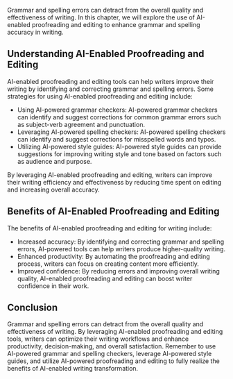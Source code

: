 
Grammar and spelling errors can detract from the overall quality and effectiveness of writing. In this chapter, we will explore the use of AI-enabled proofreading and editing to enhance grammar and spelling accuracy in writing.

Understanding AI-Enabled Proofreading and Editing
-------------------------------------------------

AI-enabled proofreading and editing tools can help writers improve their writing by identifying and correcting grammar and spelling errors. Some strategies for using AI-enabled proofreading and editing include:

* Using AI-powered grammar checkers: AI-powered grammar checkers can identify and suggest corrections for common grammar errors such as subject-verb agreement and punctuation.
* Leveraging AI-powered spelling checkers: AI-powered spelling checkers can identify and suggest corrections for misspelled words and typos.
* Utilizing AI-powered style guides: AI-powered style guides can provide suggestions for improving writing style and tone based on factors such as audience and purpose.

By leveraging AI-enabled proofreading and editing, writers can improve their writing efficiency and effectiveness by reducing time spent on editing and increasing overall accuracy.

Benefits of AI-Enabled Proofreading and Editing
-----------------------------------------------

The benefits of AI-enabled proofreading and editing for writing include:

* Increased accuracy: By identifying and correcting grammar and spelling errors, AI-powered tools can help writers produce higher-quality writing.
* Enhanced productivity: By automating the proofreading and editing process, writers can focus on creating content more efficiently.
* Improved confidence: By reducing errors and improving overall writing quality, AI-enabled proofreading and editing can boost writer confidence in their work.

Conclusion
----------

Grammar and spelling errors can detract from the overall quality and effectiveness of writing. By leveraging AI-enabled proofreading and editing tools, writers can optimize their writing workflows and enhance productivity, decision-making, and overall satisfaction. Remember to use AI-powered grammar and spelling checkers, leverage AI-powered style guides, and utilize AI-powered proofreading and editing to fully realize the benefits of AI-enabled writing transformation.

